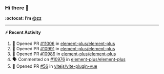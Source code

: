 ### Hi there 👋

**:octocat: I’m [@zz](https://github.com/holazz)**

---

**:zap: Recent Activity**

<!--START_SECTION:activity-->
1. 💪 Opened PR [#11006](https://github.com/element-plus/element-plus/pull/11006) in [element-plus/element-plus](https://github.com/element-plus/element-plus)
2. 💪 Opened PR [#10991](https://github.com/element-plus/element-plus/pull/10991) in [element-plus/element-plus](https://github.com/element-plus/element-plus)
3. 💪 Opened PR [#10989](https://github.com/element-plus/element-plus/pull/10989) in [element-plus/element-plus](https://github.com/element-plus/element-plus)
4. 🗣 Commented on [#10976](https://github.com/element-plus/element-plus/issues/10976) in [element-plus/element-plus](https://github.com/element-plus/element-plus)
5. 💪 Opened PR [#56](https://github.com/vitejs/vite-plugin-vue/pull/56) in [vitejs/vite-plugin-vue](https://github.com/vitejs/vite-plugin-vue)
<!--END_SECTION:activity-->
